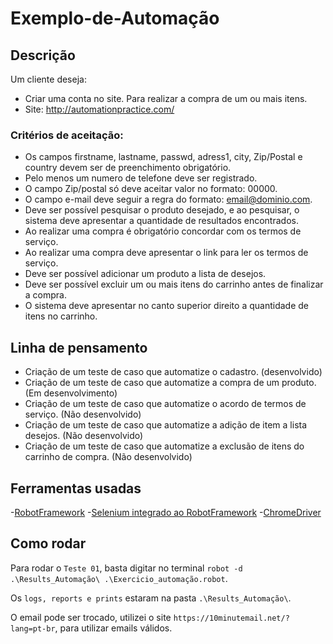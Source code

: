 # Exemplo-de-Automação

## Descrição
Um cliente deseja:
- Criar uma conta no site. Para realizar a compra de um ou mais itens.
- Site: http://automationpractice.com/

### Critérios de aceitação:

- Os campos firstname, lastname, passwd, adress1, city, Zip/Postal e country devem ser de preenchimento obrigatório.
- Pelo menos um numero de telefone deve ser registrado.
- O campo Zip/postal só deve aceitar valor no formato: 00000.
- O campo e-mail deve seguir a regra do formato: email@dominio.com.
- Deve ser possível pesquisar o produto desejado, e ao pesquisar, o sistema deve apresentar a quantidade de resultados encontrados.
- Ao realizar uma compra é obrigatório concordar com os termos de serviço.
- Ao realizar uma compra deve apresentar o link para ler os termos de serviço.
- Deve ser possível adicionar um produto a lista de desejos.
- Deve ser possível excluir um ou mais itens do carrinho antes de finalizar a compra.
- O sistema deve apresentar no canto superior direito a quantidade de itens no carrinho.

## Linha de pensamento

- Criação de um teste de caso que automatize o cadastro. (desenvolvido)
- Criação de um teste de caso que automatize a compra de um produto. (Em desenvolvimento)
- Criação de um teste de caso que automatize o acordo de termos de serviço. (Não desenvolvido)
- Criação de um teste de caso que automatize a adição de item a lista desejos. (Não desenvolvido)
- Criação de um teste de caso que automatize a exclusão de itens do carrinho de compra. (Não desenvolvido)

## Ferramentas usadas

-[RobotFramework](https://robotframework.org/)
-[Selenium integrado ao RobotFramework](https://robotframework.org/SeleniumLibrary/SeleniumLibrary.html#library-documentation-top)
-[ChromeDriver](https://chromedriver.chromium.org/downloads)

## Como rodar

Para rodar o `Teste 01`, basta digitar no terminal `robot -d .\Results_Automação\ .\Exercicio_automação.robot`.

Os `logs, reports e prints` estaram na pasta `.\Results_Automação\`.

O email pode ser trocado, utilizei o site `https://10minutemail.net/?lang=pt-br`, para utilizar emails válidos.
